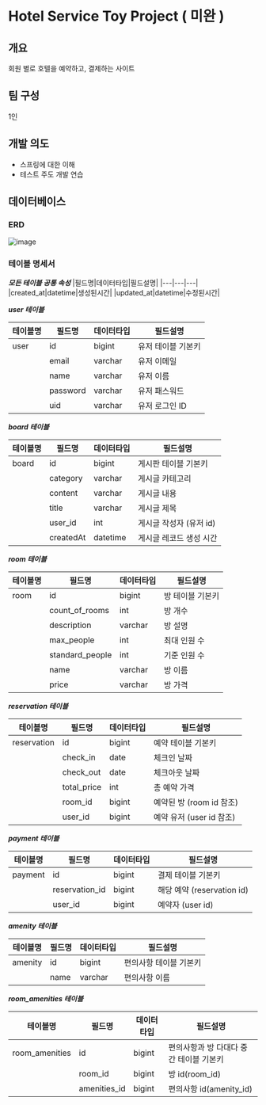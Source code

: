 # Hotel Service Toy Project ( 미완 )


## 개요 
회원 별로 호텔을 예약하고, 결제하는 사이트

## 팀 구성
1인

## 개발 의도
- 스프링에 대한 이해
- 테스트 주도 개발 연습

## 데이터베이스
### ERD
![image](https://user-images.githubusercontent.com/106662308/213626879-51723dfd-b1f5-4c1a-be77-ece532188c97.png)

### 테이블 명세서
***모든 테이블 공통 속성***
|필드명|데이터타입|필드설명|
|---|---|---|
|created_at|datetime|생성된시간|
|updated_at|datetime|수정된시간|

***user 테이블***

|테이블명|필드명|데이터타입|필드설명|
|---|---|---|---|
|user|id|bigint|유저 테이블 기본키|
||email|varchar|유저 이메일|
||name|varchar|유저 이름|
||password|varchar|유저 패스워드|
||uid|varchar|유저 로그인 ID|


***board 테이블***

|테이블명|필드명|데이터타입|필드설명|
|---|---|---|---|
|board|id|bigint|게시판 테이블 기본키|
||category|varchar|게시글 카테고리|
||content|varchar|게시글 내용|
||title|varchar|게시글 제목|
||user_id|int|게시글 작성자 (유저 id)|
||createdAt|datetime|게시글 레코드 생성 시간|

***room 테이블***

|테이블명|필드명|데이터타입|필드설명|
|---|---|---|---|
|room|id|bigint|방 테이블 기본키|
||count_of_rooms|int|방 개수|
||description|varchar|방 설명|
||max_people|int|최대 인원 수|
||standard_people|int|기준 인원 수|
||name|varchar|방 이름|
||price|varchar|방 가격|

***reservation 테이블***

|테이블명|필드명|데이터타입|필드설명|
|---|---|---|---|
|reservation|id|bigint|예약 테이블 기본키|
||check_in|date|체크인 날짜|
||check_out|date|체크아웃 날짜|
||total_price|int|총 예약 가격|
||room_id|bigint|예약된 방 (room id 참조)|
||user_id|bigint|예약 유저 (user id 참조)|


***payment 테이블***

|테이블명|필드명|데이터타입|필드설명|
|---|---|---|---|
|payment|id|bigint|결제 테이블 기본키|
||reservation_id|bigint|해당 예약 (reservation id)|
||user_id|bigint|예약자 (user id)|


***amenity 테이블***

|테이블명|필드명|데이터타입|필드설명|
|---|---|---|---|
|amenity|id|bigint|편의사항 테이블 기본키|
||name|varchar|편의사항 이름|


***room_amenities 테이블***

|테이블명|필드명|데이터타입|필드설명|
|---|---|---|---|
|room_amenities|id|bigint|편의사항과 방 다대다 중간 테이블 기본키|
||room_id|bigint|방 id(room_id)|
||amenities_id|bigint|편의사항 id(amenity_id)|

